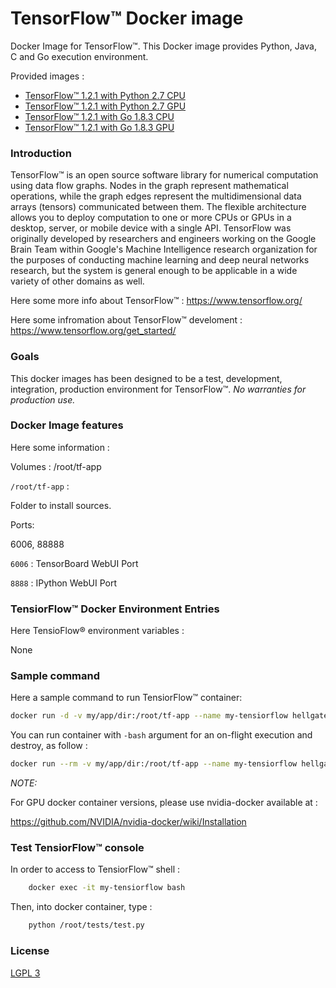 #  TensorFlow™ Docker image


Docker Image for TensorFlow™. This Docker image provides Python, Java, C and Go execution environment.

Provided images :
* [TensorFlow™ 1.2.1 with Python 2.7 CPU](https://github.com/hellgate75/tensorflow/tree/1.2.1-cp27)
* [TensorFlow™ 1.2.1 with Python 2.7 GPU](https://github.com/hellgate75/tensorflow/tree/1.2.1-gp27)
* [TensorFlow™ 1.2.1 with Go 1.8.3 CPU](https://github.com/hellgate75/tensorflow/tree/1.2.1-cg183)
* [TensorFlow™ 1.2.1 with Go 1.8.3 GPU](https://github.com/hellgate75/tensorflow/tree/1.2.1-gg183)


### Introduction ###

TensorFlow™ is an open source software library for numerical computation using data flow graphs. Nodes in the graph represent mathematical operations, while the graph edges represent the multidimensional data arrays (tensors) communicated between them. The flexible architecture allows you to deploy computation to one or more CPUs or GPUs in a desktop, server, or mobile device with a single API. TensorFlow was originally developed by researchers and engineers working on the Google Brain Team within Google's Machine Intelligence research organization for the purposes of conducting machine learning and deep neural networks research, but the system is general enough to be applicable in a wide variety of other domains as well.


Here some more info about  TensorFlow™ :
https://www.tensorflow.org/

Here some infromation about  TensorFlow™ develoment :
https://www.tensorflow.org/get_started/


### Goals ###

This docker images has been designed to be a test, development, integration, production environment for  TensorFlow™.
*No warranties for production use.*


### Docker Image features ###

Here some information :

Volumes : /root/tf-app


`/root/tf-app` :

Folder to install sources.


Ports:

6006, 88888


`6006` :
TensorBoard WebUI Port


`8888` :
IPython WebUI Port


### TensiorFlow™ Docker Environment Entries ###

Here TensioFlow® environment variables :

None


### Sample command ###

Here a sample command to run TensiorFlow™ container:

```bash
docker run -d -v my/app/dir:/root/tf-app --name my-tensiorflow hellgate75/tensiorflow:1.2.1-cp27
```


You can run container with `-bash` argument for an on-flight execution and destroy, as follow :

```bash
docker run --rm -v my/app/dir:/root/tf-app --name my-tensiorflow hellgate75/tensiorflow:1.2.1-cp27 -bash my-command my-argument-1 ...  my-argument-n
```


*NOTE:*

For GPU docker container versions, please use nvidia-docker available at :

https://github.com/NVIDIA/nvidia-docker/wiki/Installation


### Test TensiorFlow™ console ###

In order to access to TensiorFlow™ shell :
```bash
    docker exec -it my-tensiorflow bash
```


Then, into docker container, type :

```bash
    python /root/tests/test.py
```


### License ###

[LGPL 3](https://github.com/hellgate75/tensorflow/blob/master/LICENSE)
